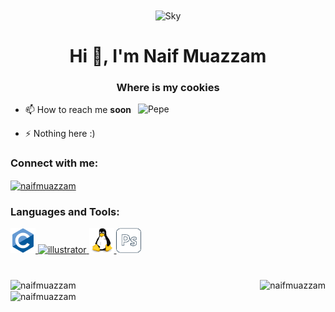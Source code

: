 <div align="center">
 <img align="center" alt="Sky" width="600" src="https://media1.tenor.com/m/nld9zdhmr-QAAAAd/stars-anime.gif">
  
</div>



<h1 align="center">Hi 👋, I'm Naif Muazzam</h1>
<h3 align="center">Where is my cookies</h3> 
<img align="right" alt="Pepe" width="300" src="https://media.tenor.com/wU7pPDFZJVYAAAAi/pepe-pepe-punch.gif">


- 📫 How to reach me **soon**

- ⚡ Nothing here :)

<h3 align="left">Connect with me:</h3>
<p align="left">
<a href="https://linkedin.com/in/naifmuazzam" target="blank"><img align="center" src="https://raw.githubusercontent.com/rahuldkjain/github-profile-readme-generator/master/src/images/icons/Social/linked-in-alt.svg" alt="naifmuazzam" height="30" width="40" /></a>
</p>

<h3 align="left">Languages and Tools:</h3>
<p align="left"> <a href="https://www.cprogramming.com/" target="_blank" rel="noreferrer"> <img src="https://raw.githubusercontent.com/devicons/devicon/master/icons/c/c-original.svg" alt="c" width="40" height="40"/> </a> <a href="https://www.adobe.com/in/products/illustrator.html" target="_blank" rel="noreferrer"> <img src="https://www.vectorlogo.zone/logos/adobe_illustrator/adobe_illustrator-icon.svg" alt="illustrator" width="40" height="40"/> </a> <a href="https://www.linux.org/" target="_blank" rel="noreferrer"> <img src="https://raw.githubusercontent.com/devicons/devicon/master/icons/linux/linux-original.svg" alt="linux" width="40" height="40"/> </a> <a href="https://www.photoshop.com/en" target="_blank" rel="noreferrer"> <img src="https://raw.githubusercontent.com/devicons/devicon/master/icons/photoshop/photoshop-line.svg" alt="photoshop" width="40" height="40"/> </a> </p>

<h1></h1>

<div style="display: flex; justify-content: space-between;">
  <img align="center" src="https://github-readme-stats.vercel.app/api?username=naifmuazzam&show_icons=true&locale=en" alt="naifmuazzam" />
  <img align="center" src="https://github-readme-streak-stats.herokuapp.com/?user=naifmuazzam" alt="naifmuazzam" />
</div>

<div>
  <img align="center" src="https://github-readme-stats.vercel.app/api/top-langs?username=naifmuazzam&show_icons=true&locale=en&layout=compact" alt="naifmuazzam" />
</div>



